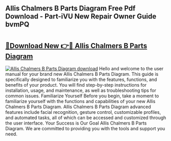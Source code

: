 ## Allis Chalmers B Parts Diagram Free Pdf Download - Part-iVU New Repair Owner Guide bvmPQ

# <h2><a href="http://dfr5hg1.blite.top/?on=Allis+Chalmers+B+Parts+Diagram">🔗Download New 👉🔴 Allis Chalmers B Parts Diagram</a></h2>

[![Allis Chalmers B Parts Diagram download](https://i.imgur.com/lujVjoI.png)](http://dfr5hg1.blite.top/?on=Allis+Chalmers+B+Parts+Diagram)
Hello and welcome to the user manual for your brand new Allis Chalmers B Parts Diagram. This guide is specifically designed to familiarize you with the features, functions, and benefits of your product. You will find step-by-step instructions for installation, usage, and maintenance, as well as troubleshooting tips for common issues. Familiarize Yourself Before you begin, take a moment to familiarize yourself with the functions and capabilities of your new Allis Chalmers B Parts Diagram. Allis Chalmers B Parts Diagram advanced features include facial recognition, gesture control, customizable profiles, and automated tasks, all of which can be accessed and customized through the user interface. Your Success is Our Goal Allis Chalmers B Parts Diagram. We are committed to providing you with the tools and support you need.
